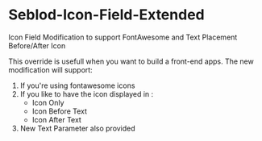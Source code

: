 # Seblod-Icon-Field-Extended
Icon Field Modification to support FontAwesome and Text Placement Before/After Icon

This override is usefull when you want to build a front-end apps. The new modification will support:
1. If you're using fontawesome icons
2. If you like to have the icon displayed in :
   - Icon Only
   - Icon Before Text
   - Icon After Text
3. New Text Parameter also provided
